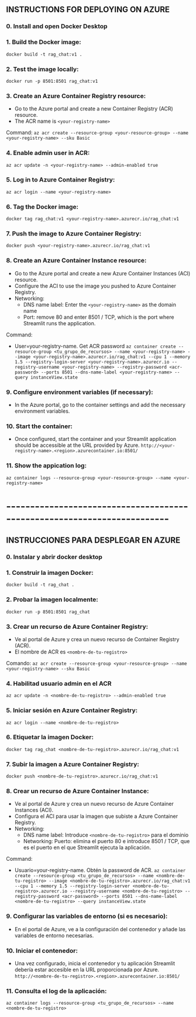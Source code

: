 ## INSTRUCTIONS FOR DEPLOYING ON AZURE

### 0. Install and open Docker Desktop

### 1. Build the Docker image:
`docker build -t rag_chat:v1 .`

### 2. Test the image locally:
`docker run -p 8501:8501 rag_chat:v1`

### 3. Create an Azure Container Registry resource:
- Go to the Azure portal and create a new Container Registry (ACR) resource.
- The ACR name is `<your-registry-name>`

Command:
`az acr create --resource-group <your-resource-group> --name <your-registry-name> --sku Basic`

### 4. Enable admin user in ACR:
`az acr update -n <your-registry-name> --admin-enabled true`

### 5. Log in to Azure Container Registry:
`az acr login --name <your-registry-name>`

### 6. Tag the Docker image:
`docker tag rag_chat:v1 <your-registry-name>.azurecr.io/rag_chat:v1`

### 7. Push the image to Azure Container Registry:
`docker push <your-registry-name>.azurecr.io/rag_chat:v1`

### 8. Create an Azure Container Instance resource:
- Go to the Azure portal and create a new Azure Container Instances (ACI) resource.
- Configure the ACI to use the image you pushed to Azure Container Registry.
- Networking:
   + DNS name label: Enter the `<your-registry-name>` as the domain name
   + Port: remove 80 and enter 8501 / TCP, which is the port where Streamlit runs the application.

Command:
- User=your-registry-name. Get ACR password
`az container create --resource-group <tu_grupo_de_recursos> --name <your-registry-name> --image <your-registry-name>.azurecr.io/rag_chat:v1 --cpu 1 --memory 1.5 --registry-login-server <your-registry-name>.azurecr.io --registry-username <your-registry-name> --registry-password <acr-password> --ports 8501 --dns-name-label <your-registry-name> --query instanceView.state`

### 9. Configure environment variables (if necessary):
- In the Azure portal, go to the container settings and add the necessary environment variables.

### 10. Start the container:
- Once configured, start the container and your Streamlit application should be accessible at the URL provided by Azure.
   `http://<your-registry-name>.<region>.azurecontainer.io:8501/`

### 11. Show the appication log:
`az container logs --resource-group <your-resource-group> --name <your-registry-name>`

# ------------------------------------------------------------------------

## INSTRUCCIONES PARA DESPLEGAR EN AZURE

### 0. Instalar y abrir docker desktop

### 1. Construir la imagen Docker:
`docker build -t rag_chat .`

### 2. Probar la imagen localmente:
`docker run -p 8501:8501 rag_chat`

### 3. Crear un recurso de Azure Container Registry:
- Ve al portal de Azure y crea un nuevo recurso de Container Registry (ACR).
- El nombre de ACR es `<nombre-de-tu-registro>`

Comando:
`az acr create --resource-group <your-resource-group> --name <your-registry-name> --sku Basic`

### 4. Habilitad usuario admin en el ACR
`az acr update -n <nombre-de-tu-registro> --admin-enabled true`

### 5. Iniciar sesión en Azure Container Registry:
`az acr login --name <nombre-de-tu-registro>`

### 6. Etiquetar la imagen Docker:
`docker tag rag_chat <nombre-de-tu-registro>.azurecr.io/rag_chat:v1`

### 7. Subir la imagen a Azure Container Registry:
`docker push <nombre-de-tu-registro>.azurecr.io/rag_chat:v1`

### 8. Crear un recurso de Azure Container Instance:
- Ve al portal de Azure y crea un nuevo recurso de Azure Container Instances (ACI).
- Configura el ACI para usar la imagen que subiste a Azure Container Registry.
- Networking:
   + DNS name label: Introduce `<nombre-de-tu-registro>` para el dominio
   + Networking: Puerto: elimina el puerto 80 e introduce 8501 / TCP, que es el puerto en el que Streamlit ejecuta la aplicación.

Command:
- Usuario=your-registry-name. Obtén la password de ACR.
`az container create --resource-group <tu_grupo_de_recursos> --name <nombre-de-tu-registro> --image <nombre-de-tu-registro>.azurecr.io/rag_chat:v1 --cpu 1 --memory 1.5 --registry-login-server <nombre-de-tu-registro>.azurecr.io --registry-username <nombre-de-tu-registro> --registry-password <acr-password> --ports 8501 --dns-name-label <nombre-de-tu-registro> --query instanceView.state`

### 9. Configurar las variables de entorno (si es necesario):
- En el portal de Azure, ve a la configuración del contenedor y añade las variables de entorno necesarias.

### 10. Iniciar el contenedor:
- Una vez configurado, inicia el contenedor y tu aplicación Streamlit debería estar accesible en la URL proporcionada por Azure.
   `http://<nombre-de-tu-registro>.<region>.azurecontainer.io:8501/`

### 11. Consulta el log de la aplicación:
`az container logs --resource-group <tu_grupo_de_recursos> --name <nombre-de-tu-registro>`